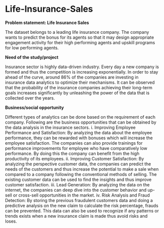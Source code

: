 # Life-Insurance-Sales

**Problem statement: Life Insurance Sales**

The dataset belongs to a leading life insurance company. The company wants to predict the bonus for its agents so that it may design appropriate engagement 
activity for their high performing agents and upskill programs for low performing agents.

**Need of the study/project**

Insurance sector is highly data-driven industry. Every day a new company is formed and thus the competition is increasing exponentially. In order to stay ahead of the 
curve, around 86% of the companies are investing in insurance data analytics to optimize their mechanisms. It can be observed that the probability of the insurance 
companies achieving their long-term goals increases significantly by unleashing the power of the data that is collected over the years.

**Business/social opportunity**

Different types of analytics can be done based on the requirement of each company. Following are the business opportunities that can be obtained by the data analysis 
in the insurance sectors.
i.   Improving Employee Performance and Satisfaction: By analyzing the data about the employee performance, they can be rewarded with bonuses which will increase the 
     employee satisfaction. The companies can also provide trainings for performance improvements for employee who have comparatively low performance. By doing this the 
     company can benefit from the high productivity of its employees.
ii.  Improving Customer Satisfaction: By analyzing the perspective customer data, the companies can predict the needs of the customers and thus increase the potential 
     to make a sale when compared to a company following the conventional methods of selling. The existing customer data can be used to find the insights and thus improve 
     customer satisfaction.
iii. Lead Generation: By analyzing the data on the internet, the companies can deep dive into the customer behavior and up-sell or cross-sell opportunities in the market.
iv.  Risk Analysis and Fraud Detection: By storing the previous fraudulent customers data and doing a predictive analysis on the new claim to calculate the risk 
     percentage, frauds can be prevented. This data can also be used to recognize if any patterns or trends exists when a new insurance claim is made thus avoid risks 
     and loses.
